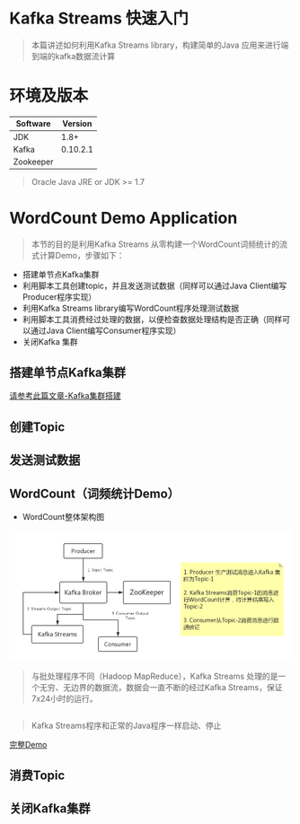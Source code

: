 # Kafka Streams 快速入门

 > 本篇讲述如何利用Kafka Streams library，构建简单的Java 应用来进行端到端的kafka数据流计算

# 环境及版本

| Software   | Version   |
| ---------- |-----------|
| JDK        | 1.8+      |
| Kafka      | 0.10.2.1  |
| Zookeeper  |           |

> Oracle Java JRE or JDK >= 1.7 

#  WordCount Demo Application 

> 本节的目的是利用Kafka Streams 从零构建一个WordCount词频统计的流式计算Demo，步骤如下：

- 搭建单节点Kafka集群
- 利用脚本工具创建topic，并且发送测试数据（同样可以通过Java Client编写Producer程序实现）
- 利用Kafka Streams library编写WordCount程序处理测试数据
- 利用脚本工具消费经过处理的数据，以便检查数据处理结构是否正确（同样可以通过Java Client编写Consumer程序实现）
- 关闭Kafka 集群

## 搭建单节点Kafka集群

[请参考此篇文章-Kafka集群搭建]()

## 创建Topic

## 发送测试数据

## WordCount（词频统计Demo）

- WordCount整体架构图

![WordCount整体架构图](https://github.com/imperio-wxm/kafka-streams-documents/blob/64eb084c4c0efddf0d614e48b4bf2ab6c481784a/pictures/WordCount%E6%9E%B6%E6%9E%84%E5%9B%BE.png?raw=true)

> 与批处理程序不同（Hadoop MapReduce），Kafka Streams 处理的是一个无穷、无边界的数据流，数据会一直不断的经过Kafka Streams，保证7x24小时的运行。

```java
```

> Kafka Streams程序和正常的Java程序一样启动、停止

[完整Demo]()

## 消费Topic

## 关闭Kafka集群

